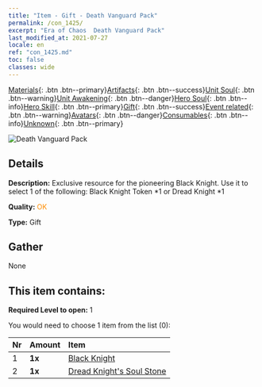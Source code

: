 ```yaml
---
title: "Item - Gift - Death Vanguard Pack"
permalink: /con_1425/
excerpt: "Era of Chaos  Death Vanguard Pack"
last_modified_at: 2021-07-27
locale: en
ref: "con_1425.md"
toc: false
classes: wide
---
```

 [Materials](/Items/){: .btn .btn--primary}[Artifacts](/Items/Artifacts/){: .btn .btn--success}[Unit Soul](/Items/UnitSoul/){: .btn .btn--warning}[Unit Awakening](/Items/UnitAwakening/){: .btn .btn--danger}[Hero Soul](/Items/HeroSoul/){: .btn .btn--info}[Hero Skill](/Items/HeroSkill/){: .btn .btn--primary}[Gift](/Items/Gift/){: .btn .btn--success}[Event related](/Items/Events/){: .btn .btn--warning}[Avatars](/Items/Avatars/){: .btn .btn--danger}[Consumables](/Items/Consumables/){: .btn .btn--info}[Unknown](/Items/Unknown/){: .btn .btn--primary}

 ![Death Vanguard Pack](/images/t/i_907011.png)

## Details
 **Description:** Exclusive resource for the pioneering Black Knight. Use it to select 1 of the following: Black Knight Token *1 or Dread Knight *1

 **Quality:** <span style="color: #FF8C00">OK</span>

 **Type:** Gift

## Gather

  None

## This item contains:

 **Required Level to open:** 1

 You would need to choose 1 item from the list (0):

  | Nr | Amount |     Item    |
  |:---|:-------|:------------|
  | 1 |  **1x** | [Black Knight](/Items/unt_213/) |  | 
  | 2 |  **1x** | [Dread Knight's Soul Stone](/Items/unt_302/) |  | 
